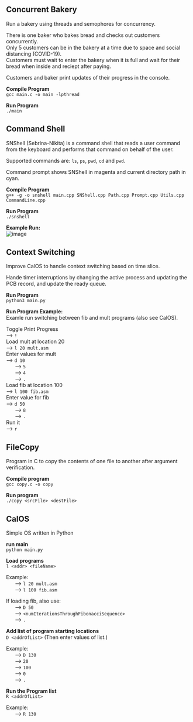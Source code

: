 ## Concurrent Bakery  
Run a bakery using threads and semophores for concurrency.   
  
There is one baker who bakes bread and checks out customers concurrently.   
Only 5 customers can be in the bakery at a time due to space and social distancing (COVID-19).  
Customers must wait to enter the bakery when it is full and wait for their bread when inside and reciept after paying.
  
Customers and baker print updates of their progress in the console.   
  
**Compile Program**  
`gcc main.c -o main -lpthread`  

**Run Program**  
`./main`  
  
## Command Shell  
SNShell (Sebrina-Nikita) is a command shell that reads a user command from the keyboard and performs that command on behalf of the user.  
  
Supported commands are: `ls`, `ps`, `pwd`, `cd` and `pwd`.  

Command prompt shows SNShell in magenta and current directory path in cyan.  
  
**Compile Program**  
`g++ -g -o snshell main.cpp SNShell.cpp Path.cpp Prompt.cpp Utils.cpp CommandLine.cpp`  

**Run Program**  
`./snshell`  
  
**Example Run:**  
![image](https://user-images.githubusercontent.com/38587739/78515928-b6d52880-7785-11ea-8ad1-96e867bb93aa.png)  
  
## Context Switching  
Improve CalOS to handle context switching based on time slice.   
  
Hande timer interruptions by changing the active process and updating the PCB record, and update the ready queue.  
  
**Run Program**  
`python3 main.py`  
  
**Run Program Example:**  
Examle run switching between fib and mult programs (also see CalOS).  
  
Toggle Print Progress  
--> `!`  
Load mult at location 20  
--> `l 20 mult.asm`  
Enter values for mult  
--> `d 10`    
&nbsp;&nbsp;&nbsp;&nbsp;&nbsp; --> `5`  
&nbsp;&nbsp;&nbsp;&nbsp;&nbsp; --> `4`  
&nbsp;&nbsp;&nbsp;&nbsp;&nbsp; --> `.`  
Load fib at location 100  
--> `l 100 fib.asm`  
Enter value for fib  
--> `d 50`  
&nbsp;&nbsp;&nbsp;&nbsp;&nbsp; --> `8`  
&nbsp;&nbsp;&nbsp;&nbsp;&nbsp; --> `.`  
Run it  
--> `r`  
  
## FileCopy  
Program in C to copy the contents of one file to another after argument verification.  
  
**Compile program**  
`gcc copy.c -o copy`  
  
**Run program**  
`./copy <srcFile> <destFile>`

## CalOS
Simple OS written in Python

**run main**  
`python main.py`

**Load programs**    
`l <addr> <fileName>` 
  
Example:  
&nbsp;&nbsp;&nbsp;&nbsp;&nbsp; --> `l 20 mult.asm`  
&nbsp;&nbsp;&nbsp;&nbsp;&nbsp; --> `l 100 fib.asm`  
  
If loading fib, also use:  
 &nbsp;&nbsp;&nbsp;&nbsp;&nbsp; --> `D 50`  
 &nbsp;&nbsp;&nbsp;&nbsp;&nbsp; --> `<numIterationsThroughFibonacciSequence>`  
 &nbsp;&nbsp;&nbsp;&nbsp;&nbsp; --> `.`  
  
**Add list of program starting locations**  
`D <addrOfList>`  (Then enter values of list.)  
  
Example:  
&nbsp;&nbsp;&nbsp;&nbsp;&nbsp; --> `D 130`  
&nbsp;&nbsp;&nbsp;&nbsp;&nbsp; --> `20`  
&nbsp;&nbsp;&nbsp;&nbsp;&nbsp; --> `100`  
&nbsp;&nbsp;&nbsp;&nbsp;&nbsp; --> `0`  
&nbsp;&nbsp;&nbsp;&nbsp;&nbsp; --> `.`  

**Run the Program list**  
`R <addrOfList>`  
  
Example:  
&nbsp;&nbsp;&nbsp;&nbsp;&nbsp; --> `R 130`
